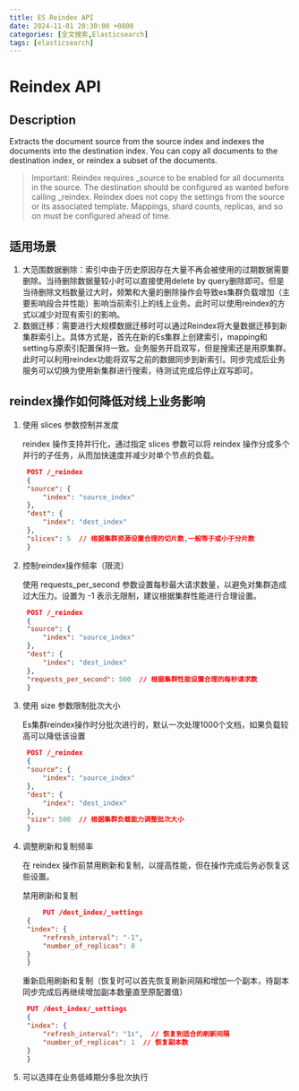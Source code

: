 ```yaml
---
title: ES Reindex API
date: 2024-11-01 20:30:00 +0800
categories: [全文搜索,Elasticsearch]
tags: [elasticsearch]     
---
```

# Reindex API

## Description
Extracts the document source from the source index and indexes the documents into the destination index. You can copy all documents to the destination index, or reindex a subset of the documents.

> Important:
> Reindex requires _source to be enabled for all documents in the source.
> The destination should be configured as wanted before calling _reindex. Reindex does not copy the settings from the source or its associated template.
> Mappings, shard counts, replicas, and so on must be configured ahead of time.


## 适用场景
1. 大范围数据删除：索引中由于历史原因存在大量不再会被使用的过期数据需要删除。当待删除数据量较小时可以直接使用delete by query删除即可。但是当待删除文档数量过大时，频繁和大量的删除操作会导致es集群负载增加（主要影响段合并性能）影响当前索引上的线上业务。此时可以使用reindex的方式以减少对现有索引的影响。
2. 数据迁移：需要进行大规模数据迁移时可以通过Reindex将大量数据迁移到新集群索引上。具体方式是，首先在新的Es集群上创建索引，mapping和setting与原索引配置保持一致。业务服务开启双写，但是搜索还是用原集群。此时可以利用reindex功能将双写之前的数据同步到新索引。同步完成后业务服务可以切换为使用新集群进行搜索，待测试完成后停止双写即可。

## reindex操作如何降低对线上业务影响
1. 使用 slices 参数控制并发度
   
   reindex 操作支持并行化，通过指定 slices 参数可以将 reindex 操作分成多个并行的子任务，从而加快速度并减少对单个节点的负载。
   ```json
    POST /_reindex
    {
    "source": {
        "index": "source_index"
    },
    "dest": {
        "index": "dest_index"
    },
    "slices": 5  // 根据集群资源设置合理的切片数,一般等于或小于分片数
    }
   ```
2. 控制reindex操作频率（限流）
   
   使用 requests_per_second 参数设置每秒最大请求数量，以避免对集群造成过大压力。设置为 -1 表示无限制，建议根据集群性能进行合理设置。
   ```json
    POST /_reindex
    {
    "source": {
        "index": "source_index"
    },
    "dest": {
        "index": "dest_index"
    },
    "requests_per_second": 500  // 根据集群性能设置合理的每秒请求数
    }
   ```
3. 使用 size 参数限制批次大小
   
   Es集群reindex操作时分批次进行的，默认一次处理1000个文档，如果负载较高可以降低该设置
   ```json
    POST /_reindex
    {
    "source": {
        "index": "source_index"
    },
    "dest": {
        "index": "dest_index"
    },
    "size": 500  // 根据集群负载能力调整批次大小
    }
   ```
4. 调整刷新和复制频率
   
   在 reindex 操作前禁用刷新和复制，以提高性能，但在操作完成后务必恢复这些设置。
   
   禁用刷新和复制
   ```json
        PUT /dest_index/_settings
    {
    "index": {
        "refresh_interval": "-1",
        "number_of_replicas": 0
    }
    }
   ```
   重新启用刷新和复制（恢复时可以首先恢复刷新间隔和增加一个副本，待副本同步完成后再继续增加副本数量直至原配置值）
   ```json
    PUT /dest_index/_settings
    {
    "index": {
        "refresh_interval": "1s",  // 恢复到适合的刷新间隔
        "number_of_replicas": 1  // 恢复副本数
    }
    }
   ```
5. 可以选择在业务低峰期分多批次执行